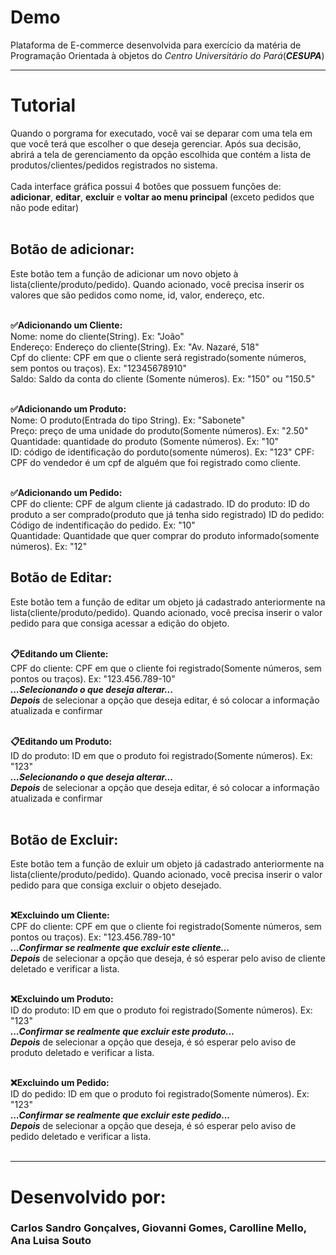 # Demo
Plataforma de E-commerce desenvolvida para exercício da matéria de Programação Orientada à objetos do <i>Centro Universitário do Pará</i>(<b><i>CESUPA</i></b>)
<hr>
<h1>Tutorial</h1>
Quando o porgrama for executado, você vai se deparar com uma tela em que você terá que escolher o que deseja gerenciar. Após sua decisão, abrirá a tela de gerenciamento da opção escolhida que contém a lista de produtos/clientes/pedidos registrados no sistema.
<br><br>
Cada interface gráfica possui 4 botões que possuem funções de: <b>adicionar</b>, <b>editar</b>, <b>excluir</b> e <b>voltar ao menu principal</b> (exceto pedidos que não pode editar)
<br><br>

<h2>Botão de adicionar:</h2> 
Este botão tem a função de adicionar um novo objeto à lista(cliente/produto/pedido). Quando acionado, você precisa inserir os valores que são pedidos como nome, id, valor, endereço, etc.
<br><br>

<b>✅Adicionando um Cliente:</b>
<br>
Nome: nome do cliente(String). Ex: "João"<br>
Endereço: Endereço do cliente(String). Ex: "Av. Nazaré, 518"<br>
Cpf do cliente: CPF em que o cliente será registrado(somente números, sem pontos ou traços). Ex: "12345678910"<br>
Saldo: Saldo da conta do cliente (Somente números). Ex: "150" ou "150.5"
<br>
<br>

<b>✅Adicionando um Produto:</b>
<br>
Nome: O produto(Entrada do tipo String). Ex: "Sabonete"<br>
Preço: preço de uma unidade do produto(Somente números). Ex: "2.50"<br>
Quantidade: quantidade do produto (Somente números). Ex: "10"<br>
ID: código de identificação do porduto(somente números). Ex: "123"
CPF: CPF do vendedor é um cpf de alguém que foi registrado como cliente.
<br>
<br>

<b>✅Adicionando um Pedido:</b>
<br>
CPF do cliente: CPF de algum cliente já cadastrado.
ID do produto: ID do produto a ser comprado(produto que já tenha sido registrado)
ID do pedido: Código de indentificação do pedido. Ex: "10"<br>
Quantidade: Quantidade que quer comprar do produto informado(somente números). Ex: "12"

<h2>Botão de Editar:</h2> 
Este botão tem a função de editar um objeto já cadastrado anteriormente na lista(cliente/produto/pedido). Quando acionado, você precisa inserir o valor pedido para que consiga acessar a edição do objeto.
<br><br>

<b>📋Editando um Cliente:</b>
<br>
CPF do cliente: CPF em que o cliente foi registrado(Somente números, sem pontos ou traços). Ex: "123.456.789-10"<br>
<b><i>...Selecionando o que deseja alterar...</i></b>
<br>
<b><i>Depois</i></b> de selecionar a opção que deseja editar, é só colocar a informação atualizada e confirmar
<br><br>

<b>📋Editando um Produto:</b>
<br>
ID do produto: ID em que o produto foi registrado(Somente números). Ex: "123"<br>
<b><i>...Selecionando o que deseja alterar...</i></b>
<br>
<b><i>Depois</i></b> de selecionar a opção que deseja editar, é só colocar a informação atualizada e confirmar
<br><br>

<h2>Botão de Excluir:</h2> 
Este botão tem a função de exluir um objeto já cadastrado anteriormente na lista(cliente/produto/pedido). Quando acionado, você precisa inserir o valor pedido para que consiga excluir o objeto desejado.
<br><br>

<b>❌Excluindo um Cliente:</b>
<br>
CPF do cliente: CPF em que o cliente foi registrado(Somente números, sem pontos ou traços). Ex: "123.456.789-10"<br>
<b><i>...Confirmar se realmente que excluir este cliente...</i></b>
<br>
<b><i>Depois</i></b> de selecionar a opção que deseja, é só esperar pelo aviso de cliente deletado e verificar a lista.
<br><br>

<b>❌Excluindo um Produto:</b>
<br>
ID do produto: ID em que o produto foi registrado(Somente números). Ex: "123"<br>
<b><i>...Confirmar se realmente que excluir este produto...</i></b>
<br>
<b><i>Depois</i></b> de selecionar a opção que deseja, é só esperar pelo aviso de produto deletado e verificar a lista.
<br><br>

<b>❌Excluindo um Pedido:</b>
<br>
ID do pedido: ID em que o produto foi registrado(Somente números). Ex: "123"<br>
<b><i>...Confirmar se realmente que excluir este pedido...</i></b>
<br>
<b><i>Depois</i></b> de selecionar a opção que deseja, é só esperar pelo aviso de pedido deletado e verificar a lista.
<br><br>

<hr>

<h1>Desenvolvido por:</h1> <h3>Carlos Sandro Gonçalves, Giovanni Gomes, Carolline Mello, Ana Luisa Souto</h3>
